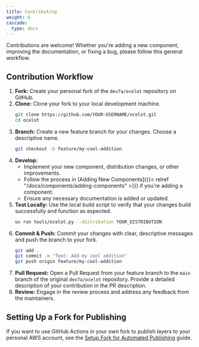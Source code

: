 ```yaml
---
title: Contributing
weight: 6
cascade:
  type: docs
---
```


Contributions are welcome! Whether you're adding a new component, improving the documentation, or fixing a bug, please follow this general workflow.

## Contribution Workflow

1.  **Fork:** Create your personal fork of the `dev7a/ocelot` repository on GitHub.
2.  **Clone:** Clone your fork to your local development machine.
    ```bash
    git clone https://github.com/YOUR-USERNAME/ocelot.git
    cd ocelot
    ```
3.  **Branch:** Create a new feature branch for your changes. Choose a descriptive name.
    ```bash
    git checkout -b feature/my-cool-addition
    ```
4.  **Develop:**
    -   Implement your new component, distribution changes, or other improvements.
    -   Follow the process in [Adding New Components]({{< relref "/docs/components/adding-components" >}}) if you're adding a component.
    -   Ensure any necessary documentation is added or updated.
5.  **Test Locally:** Use the local build script to verify that your changes build successfully and function as expected.
    ```bash
    uv run tools/ocelot.py --distribution YOUR_DISTRIBUTION
    ```
6.  **Commit & Push:** Commit your changes with clear, descriptive messages and push the branch to your fork.
    ```bash
    git add .
    git commit -m "feat: Add my cool addition"
    git push origin feature/my-cool-addition
    ```
7.  **Pull Request:** Open a Pull Request from your feature branch to the `main` branch of the original `dev7a/ocelot` repository. Provide a detailed description of your contribution in the PR description.
8.  **Review:** Engage in the review process and address any feedback from the maintainers.

## Setting Up a Fork for Publishing

If you want to use GitHub Actions in your own fork to publish layers to your personal AWS account, see the [Setup Fork for Automated Publishing](setup-fork) guide. 
